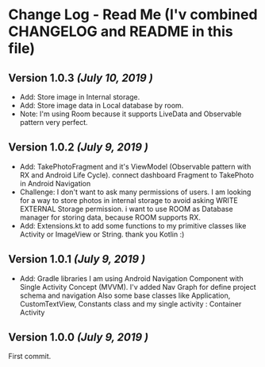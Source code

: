 Change Log - Read Me (I'v combined CHANGELOG and README in this file)
==========


Version 1.0.3 *(July 10, 2019 )*
----------------------------

 * Add: Store image in Internal storage.
 * Add: Store image data in Local database by room.
 * Note: I'm using Room because it supports LiveData and Observable pattern very perfect.
 
Version 1.0.2 *(July 9, 2019 )*
----------------------------

 * Add: TakePhotoFragment and it's ViewModel (Observable pattern with RX and Android Life Cycle).
     connect dashboard Fragment to TakePhoto in Android Navigation
 * Challenge: I don't want to ask many permissions of users. I am looking for a way to store photos
              in internal storage to avoid asking WRITE EXTERNAL Storage permission. 
              i want to use ROOM as Database manager for storing data, because ROOM supports RX.
 * Add: Extensions.kt to add some functions to my primitive classes like Activity or ImageView or String. thank you Kotlin :)          

Version 1.0.1 *(July 9, 2019 )*
----------------------------

 * Add: Gradle libraries
     I am using Android Navigation Component with Single Activity Concept (MVVM). 
     I'v added Nav Graph for define project schema and navigation 
     Also some base classes like Application, CustomTextView, Constants class and my single activity : Container Activity

Version 1.0.0 *(July 9, 2019 )*
----------------------------

First commit. 
